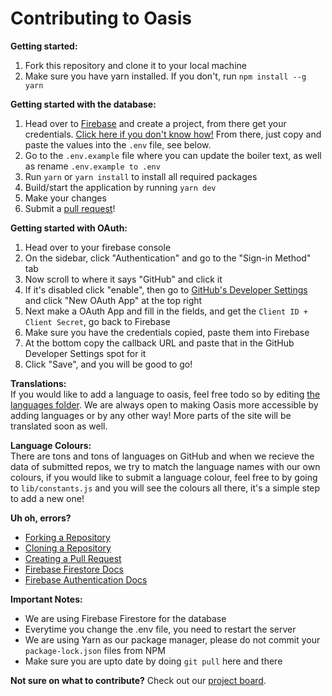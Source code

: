 # Contributing to Oasis

**Getting started:**
1. Fork this repository and clone it to your local machine
2. Make sure you have yarn installed. If you don't, run ```npm install --g yarn```

**Getting started with the database:**
1. Head over to [Firebase](https://firebase.google.com) and create a project, from there get your credentials. [Click here if you don't know how!](https://clemfournier.medium.com/how-to-get-my-firebase-service-account-key-file-f0ec97a21620) From there, just copy and paste the values into the ```.env``` file, see below.
3. Go to the ```.env.example``` file where you can update the boiler text, as well as rename ```.env.example to .env```
4. Run ```yarn``` or ```yarn install``` to install all required packages 
5. Build/start the application by running ```yarn dev```
6. Make your changes
7. Submit a <a href="https://github.com/heybereket/oasis/pulls">pull request</a>!

**Getting started with OAuth:**
1. Head over to your firebase console
2. On the sidebar, click "Authentication" and go to the "Sign-in Method" tab
3. Now scroll to where it says "GitHub" and click it
4. If it's disabled click "enable", then go to <a href="https://github.com/settings/developers">GitHub's Developer Settings</a> and click "New OAuth App" at the top right
5. Next make a OAuth App and fill in the fields, and get the ```Client ID + Client Secret```, go back to Firebase
6. Make sure you have the credentials copied, paste them into Firebase 
7. At the bottom copy the callback URL and paste that in the GitHub Developer Settings spot for it
8. Click "Save", and you will be good to go!

**Translations:** <br>
If you would like to add a language to oasis, feel free todo so by editing <a href="https://github.com/heybereket/oasis/tree/main/public/locales">the languages folder</a>. We are always open to making Oasis more accessible by adding languages or by any other way! More parts of the site will be translated soon as well.

**Language Colours:** <br>
There are tons and tons of languages on GitHub and when we recieve the data of submitted repos, we try to match the language names with our own colours, if you would like to submit a language colour, feel free to by going to ```lib/constants.js``` and you will see the colours all there, it's a simple step to add a new one!

**Uh oh, errors?**
- <a href="https://docs.github.com/en/github/getting-started-with-github/fork-a-repo">Forking a Repository</a>
- <a href="https://docs.github.com/en/github/creating-cloning-and-archiving-repositories/cloning-a-repository">Cloning a Repository</a>
- <a href="https://docs.github.com/en/github/collaborating-with-issues-and-pull-requests/creating-a-pull-request-from-a-fork">Creating a Pull Request</a>
- <a href="https://firebase.google.com/docs/firestore/">Firebase Firestore Docs</a>
- <a href="https://firebase.google.com/docs/auth/">Firebase Authentication Docs</a>

**Important Notes:**
- We are using Firebase Firestore for the database
- Everytime you change the .env file, you need to restart the server
- We are using Yarn as our package manager, please do not commit your ```package-lock.json``` files from NPM
- Make sure you are upto date by doing ```git pull``` here and there

**Not sure on what to contribute?** Check out our <a href="https://github.com/heybereket/oasis/projects/1">project board</a>.
